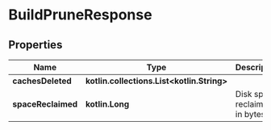 
# BuildPruneResponse

## Properties
Name | Type | Description | Notes
------------ | ------------- | ------------- | -------------
**cachesDeleted** | **kotlin.collections.List&lt;kotlin.String&gt;** |  |  [optional]
**spaceReclaimed** | **kotlin.Long** | Disk space reclaimed in bytes |  [optional]



